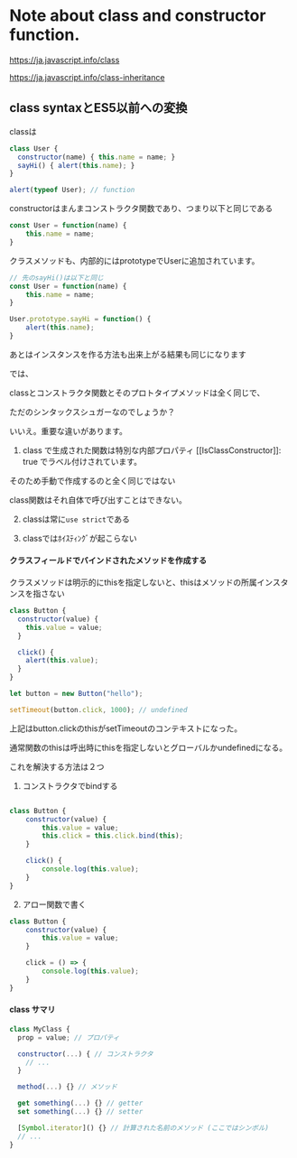 # Note about class and constructor function.

https://ja.javascript.info/class

https://ja.javascript.info/class-inheritance

## class syntaxとES5以前への変換

classは

```JavaScript
class User {
  constructor(name) { this.name = name; }
  sayHi() { alert(this.name); }
}

alert(typeof User); // function
```

constructorはまんまコンストラクタ関数であり、つまり以下と同じである

```JavaScript
const User = function(name) {
    this.name = name;
}
```

クラスメソッドも、内部的にはprototypeでUserに追加されています。

```JavaScript
// 先のsayHi()は以下と同じ
const User = function(name) {
    this.name = name;
}

User.prototype.sayHi = function() {
    alert(this.name);
}
```

あとはインスタンスを作る方法も出来上がる結果も同じになります

では、

classとコンストラクタ関数とそのプロトタイプメソッドは全く同じで、

ただのシンタックスシュガーなのでしょうか？

いいえ。重要な違いがあります。

1. class で生成された関数は特別な内部プロパティ [[IsClassConstructor]]: true でラベル付けされています。

そのため手動で作成するのと全く同じではない

class関数はそれ自体で呼び出すことはできない。

2. classは常に`use strict`である

3. classではﾎｲｽﾃｨﾝｸﾞが起こらない

#### クラスフィールドでバインドされたメソッドを作成する

クラスメソッドは明示的にthisを指定しないと、thisはメソッドの所属インスタンスを指さない

```JavaScript
class Button {
  constructor(value) {
    this.value = value;
  }

  click() {
    alert(this.value);
  }
}

let button = new Button("hello");

setTimeout(button.click, 1000); // undefined
```

上記はbutton.clickのthisがsetTimeoutのコンテキストになった。

通常関数のthisは呼出時にthisを指定しないとグローバルかundefinedになる。

これを解決する方法は２つ

1. コンストラクタでbindする

```JavaScript

class Button {
    constructor(value) {
        this.value = value;
        this.click = this.click.bind(this);
    }

    click() {
        console.log(this.value);
    }
}
```

2. アロー関数で書く

```JavaScript
class Button {
    constructor(value) {
        this.value = value;
    }

    click = () => {
        console.log(this.value);
    }
}
```

#### class サマリ

```JavaScript
class MyClass {
  prop = value; // プロパティ

  constructor(...) { // コンストラクタ
    // ...
  }

  method(...) {} // メソッド

  get something(...) {} // getter
  set something(...) {} // setter

  [Symbol.iterator]() {} // 計算された名前のメソッド (ここではシンボル)
  // ...
}
```